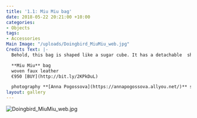 ```yaml
---
title: '1.1: Miu Miu bag'
date: 2018-05-22 20:21:00 +10:00
categories:
- Objects
tags:
- Accessories
Main Image: "/uploads/Doingbird_MiuMiu_web.jpg"
Credits Text: |-
  Behold, this bag is shaped like a sugar cube. It has a detachable  shoulder strap (not pictured) and satin lining. It is the colour of a box of Redheads matches and can store up to five pieces of fruit.

  **Miu Miu** bag
  woven faux leather
  €950 [BUY](http://bit.ly/2KPkDuL)

  photography **[Anna Pogossova](https://annapogossova.allyou.net/)** styling **[Miguel Urbina Tan](https://www.instagram.com/miguelurbinatan)**
layout: gallery
---
```


![Doingbird_MiuMiu_web.jpg](/uploads/Doingbird_MiuMiu_web.jpg)
